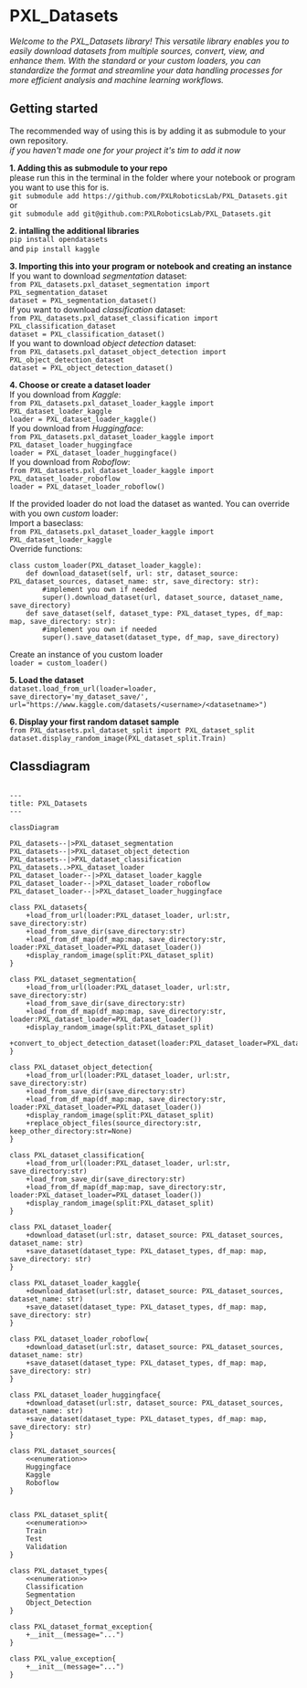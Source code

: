 # PXL_Datasets  

*Welcome to the PXL_Datasets library! This versatile library enables you to easily download datasets from multiple sources, convert, view, and enhance them. With the standard or your custom loaders, you can standardize the format and streamline your data handling processes for more efficient analysis and machine learning workflows.*   

## Getting started  
The recommended way of using this is by adding it as submodule to your own repository.  
*if you haven't made one for your project it's tim to add it now*  

**1. Adding this as submodule to your repo**  
please run this in the terminal in the folder where your notebook or program you want to use this for is.   
``git submodule add https://github.com/PXLRoboticsLab/PXL_Datasets.git``  
or  
``git submodule add git@github.com:PXLRoboticsLab/PXL_Datasets.git``  

**2. intalling the additional libraries**  
``pip install opendatasets``  
and
``pip install kaggle``  

**3. Importing this into your program or notebook and creating an instance**  
If you want to download *segmentation* dataset:  
``from PXL_datasets.pxl_dataset_segmentation import PXL_segmentation_dataset``  
``dataset = PXL_segmentation_dataset()``  
If you want to download *classification* dataset:  
``from PXL_datasets.pxl_dataset_classification import PXL_classification_dataset``  
``dataset = PXL_classification_dataset()``  
If you want to download *object detection* dataset:  
``from PXL_datasets.pxl_dataset_object_detection import PXL_object_detection_dataset``  
``dataset = PXL_object_detection_dataset()``  

**4. Choose or create a dataset loader**  
If you download from *Kaggle*:  
``from PXL_datasets.pxl_dataset_loader_kaggle import PXL_dataset_loader_kaggle``  
``loader = PXL_dataset_loader_kaggle()``  
If you download from *Huggingface*:  
``from PXL_datasets.pxl_dataset_loader_kaggle import PXL_dataset_loader_huggingface``  
``loader = PXL_dataset_loader_huggingface()``  
If you download from *Roboflow*:  
``from PXL_datasets.pxl_dataset_loader_kaggle import PXL_dataset_loader_roboflow``  
``loader = PXL_dataset_loader_roboflow()`` 

If the provided loader do not load the dataset as wanted. You can override with you own *custom* loader:  
Import a baseclass:  
``from PXL_datasets.pxl_dataset_loader_kaggle import PXL_dataset_loader_kaggle``  
Override functions:  

```
class custom_loader(PXL_dataset_loader_kaggle):
    def download_dataset(self, url: str, dataset_source: PXL_dataset_sources, dataset_name: str, save_directory: str):
        #implement you own if needed 
        super().download_dataset(url, dataset_source, dataset_name, save_directory)
    def save_dataset(self, dataset_type: PXL_dataset_types, df_map: map, save_directory: str):
        #implement you own if needed
        super().save_dataset(dataset_type, df_map, save_directory)
```

Create an instance of you custom loader  
``loader = custom_loader()``  

**5. Load the dataset**  
``dataset.load_from_url(loader=loader, save_directory='my_dataset_save/', url="https://www.kaggle.com/datasets/<username>/<datasetname>")``  

**6. Display your first random dataset sample**  
``from PXL_datasets.pxl_dataset_split import PXL_dataset_split``  
``dataset.display_random_image(PXL_dataset_split.Train)``  

## Classdiagram  

```mermaid

---
title: PXL_Datasets
---

classDiagram

PXL_datasets--|>PXL_dataset_segmentation
PXL_datasets--|>PXL_dataset_object_detection
PXL_datasets--|>PXL_dataset_classification
PXL_datasets..>PXL_dataset_loader
PXL_dataset_loader--|>PXL_dataset_loader_kaggle
PXL_dataset_loader--|>PXL_dataset_loader_roboflow
PXL_dataset_loader--|>PXL_dataset_loader_huggingface

class PXL_datasets{
    +load_from_url(loader:PXL_dataset_loader, url:str, save_directory:str)
    +load_from_save_dir(save_directory:str)
    +load_from_df_map(df_map:map, save_directory:str, loader:PXL_dataset_loader=PXL_dataset_loader())
    +display_random_image(split:PXL_dataset_split)
}

class PXL_dataset_segmentation{
    +load_from_url(loader:PXL_dataset_loader, url:str, save_directory:str)
    +load_from_save_dir(save_directory:str)
    +load_from_df_map(df_map:map, save_directory:str, loader:PXL_dataset_loader=PXL_dataset_loader())
    +display_random_image(split:PXL_dataset_split)
    +convert_to_object_detection_dataset(loader:PXL_dataset_loader=PXL_dataset_loader())
}

class PXL_dataset_object_detection{
    +load_from_url(loader:PXL_dataset_loader, url:str, save_directory:str)
    +load_from_save_dir(save_directory:str)
    +load_from_df_map(df_map:map, save_directory:str, loader:PXL_dataset_loader=PXL_dataset_loader())
    +display_random_image(split:PXL_dataset_split)
    +replace_object_files(source_directory:str, keep_other_directory:str=None)
}

class PXL_dataset_classification{
    +load_from_url(loader:PXL_dataset_loader, url:str, save_directory:str)
    +load_from_save_dir(save_directory:str)
    +load_from_df_map(df_map:map, save_directory:str, loader:PXL_dataset_loader=PXL_dataset_loader())
    +display_random_image(split:PXL_dataset_split)
}

class PXL_dataset_loader{
    +download_dataset(url:str, dataset_source: PXL_dataset_sources, dataset_name: str)
    +save_dataset(dataset_type: PXL_dataset_types, df_map: map, save_directory: str)
}

class PXL_dataset_loader_kaggle{
    +download_dataset(url:str, dataset_source: PXL_dataset_sources, dataset_name: str)
    +save_dataset(dataset_type: PXL_dataset_types, df_map: map, save_directory: str)
}

class PXL_dataset_loader_roboflow{
    +download_dataset(url:str, dataset_source: PXL_dataset_sources, dataset_name: str)
    +save_dataset(dataset_type: PXL_dataset_types, df_map: map, save_directory: str)
}

class PXL_dataset_loader_huggingface{
    +download_dataset(url:str, dataset_source: PXL_dataset_sources, dataset_name: str)
    +save_dataset(dataset_type: PXL_dataset_types, df_map: map, save_directory: str)
}

class PXL_dataset_sources{
    <<enumeration>>
    Huggingface
    Kaggle
    Roboflow
}


class PXL_dataset_split{
    <<enumeration>>
    Train
    Test
    Validation
}

class PXL_dataset_types{
    <<enumeration>>
    Classification
    Segmentation
    Object_Detection
}

class PXL_dataset_format_exception{
    +__init__(message="...")
}

class PXL_value_exception{
    +__init__(message="...")
}

```

